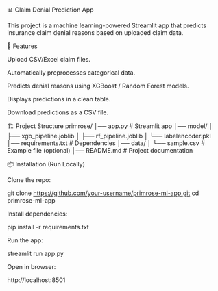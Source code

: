 📊 Claim Denial Prediction App

This project is a machine learning-powered Streamlit app that predicts insurance claim denial reasons based on uploaded claim data.

🚀 Features

Upload CSV/Excel claim files.

Automatically preprocesses categorical data.

Predicts denial reasons using XGBoost / Random Forest models.

Displays predictions in a clean table.

Download predictions as a CSV file.

🏗️ Project Structure
primrose/
│── app.py                  # Streamlit app
│── model/
│    ├── xgb_pipeline.joblib
│    ├── rf_pipeline.joblib
│    └── labelencoder.pkl
│── requirements.txt        # Dependencies
│── data/
│    └── sample.csv         # Example file (optional)
│── README.md               # Project documentation

📦 Installation (Run Locally)

Clone the repo:

git clone https://github.com/your-username/primrose-ml-app.git
cd primrose-ml-app


Install dependencies:

pip install -r requirements.txt


Run the app:

streamlit run app.py


Open in browser:

http://localhost:8501